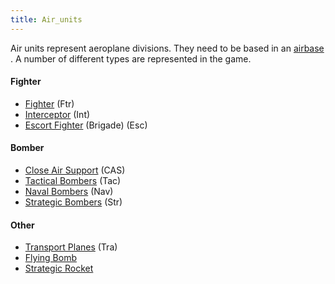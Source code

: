 ```yaml
---
title: Air_units
---
```

Air units represent aeroplane divisions. They need to be based in an
[airbase](/wiki/index.php?title=Airbase&action=edit&redlink=1 "Airbase (page does not exist)")
. A number of different types are represented in the game.

####  Fighter 

-   [Fighter](/wiki/Fighter "Fighter") (Ftr)
-   [Interceptor](/wiki/Interceptor "Interceptor") (Int)
-   [Escort Fighter](/wiki/Escort_Fighter "Escort Fighter") (Brigade)
    (Esc)

####  Bomber 

-   [Close Air Support](/wiki/Close_Air_Support "Close Air Support")
    (CAS)
-   [Tactical Bombers](/wiki/Tactical_Bombers "Tactical Bombers") (Tac)
-   [Naval Bombers](/wiki/Naval_Bombers "Naval Bombers") (Nav)
-   [Strategic Bombers](/wiki/Strategic_Bombers "Strategic Bombers")
    (Str)

####  Other 

-   [Transport Planes](/wiki/Transport_Planes "Transport Planes") (Tra)
-   [Flying Bomb](/wiki/Flying_Bomb "Flying Bomb")
-   [Strategic Rocket](/wiki/Strategic_Rocket "Strategic Rocket")
